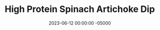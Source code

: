 ---
layout: post
title:  "High Protein Spinach Artichoke Dip"
date:   2023-06-12 00:00:00 -05000
categories: 
- Recipes
- Savory Sauces
permalink: /recipes/spinach-artichoke-dip
image: /assets/Food/Savory Sauces/Artichoke/artichoke-dip-cover.jpg
ing: artichokedip-ing
facts: artichokedip-facts
Prep: 5
Rest: 
Cook: 30
Source1: https://skinnyfitalicious.com/healthy-spinach-artichoke-dip/#recipe
Source2: 
whisk: https://s.samsungfood.com/EfSfQ
tags: 
- artichoke spinach dip
- cottage cheese
- plain nonfat greek yogurt
- yogurt
- dip
- spread
- bake
- chopped
- spinach
- collard greens
- kale
- creamy
- super bowl
Description: Spinach Artichoke dip is a game day classic, but also a calorie bomb. I lightened it up here by avoiding all the extra cream and using minimal cheese, but still while preserving that great taste. This goes great with some carrots, crackers, or on a sandwich or salad.  Other great gameday dips are <a href="buffalo-chicken-dip">Lightened Up Buffalo Chicken Dip</a> and <a href="french-onion-dip">Low Fat French Onion Dip</a>, which I highly recommend
Instructions: 
- Preheat oven to 400F, and spray a 9x13" baking dish with oil<br><br>

- In a large mixing bowl, combine together your yogurt and cottage cheese. If your cottage cheese wasn't previously blended (I typically blend my whole container when I buy it), you can use an electric mixer or an immersion blender here<br><br>

- Take your defrosted spinach and squeeze it dry with paper towels, and add to the bowl. Drain and rinse your artichokes with a strainer, cut them into a small dice, and add to the bowl<br><br>

- Mix in the rest of the ingredients (besides the parmesean) - shredded cheese, minced garlic, hot sauce, mustard, garlic and onion powder, pepper, and salt<br><br>
- <center><img src="/assets/Food/Savory Sauces/Artichoke/artichoke-4.jpg" alt="" class="instruction-image"></center><br>

- Transfer your mix to your pan and top with the grated parmesean cheese<br><br>

- Bake (uncovered) for 25 minutes at 400F. Broil the top for 5 minutes after to brown the cheese (if your broiler works unlike mine lol), and serve warm
- <center><img src="/assets/Food/Savory Sauces/Artichoke/artichoke-6.jpg" alt="" class="instruction-image"></center>
---